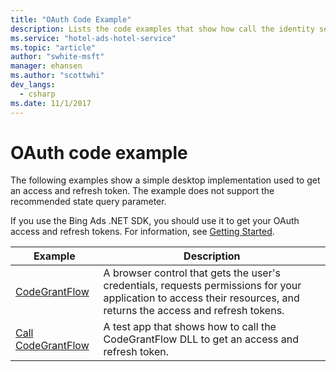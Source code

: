 ```yaml
---
title: "OAuth Code Example"
description: Lists the code examples that show how call the identity service to get an access and refresh token.
ms.service: "hotel-ads-hotel-service"
ms.topic: "article"
author: "swhite-msft"
manager: ehansen
ms.author: "scottwhi"
dev_langs:
  - csharp
ms.date: 11/1/2017
---
```


# OAuth code example

The following examples show a simple desktop implementation used to get an access and refresh token. The example does not support the recommended state query parameter.

If you use the Bing Ads .NET SDK, you should use it to get your OAuth access and refresh tokens. For information, see [Getting Started](../hotel-service/get-started.md).

|Example|Description
|-|-
|[CodeGrantFlow](../hotel-service/code-example-code-grant-flow.md)|A browser control that gets the user's credentials, requests permissions for your application to access their resources, and returns the access and refresh tokens.
|[Call CodeGrantFlow](../hotel-service/code-example-call-code-grant-flow.md)|A test app that shows how to call the CodeGrantFlow DLL to get an access and refresh token.